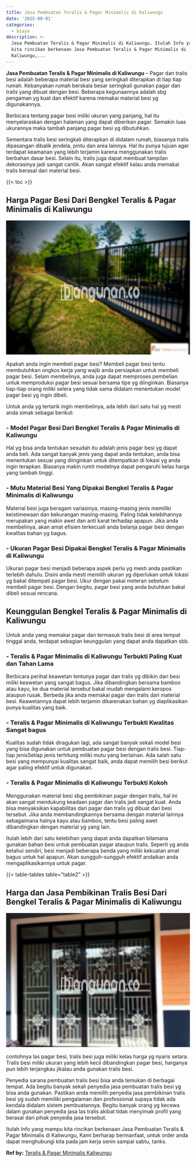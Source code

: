 ```yaml
---
title: Jasa Pembuatan Teralis & Pagar Minimalis di Kaliwungu
date: '2025-08-01'
categories:
  - biaya
description: >-
  Jasa Pembuatan Teralis & Pagar Minimalis di Kaliwungu. Itulah Info yang mampu
  kita rincikan berkenaan Jasa Pembuatan Teralis & Pagar Minimalis di
  Kaliwungu,...
---
```


**Jasa Pembuatan Teralis & Pagar Minimalis di Kaliwungu** – Pagar dan tralis besi adalah beberapa material besi yang seringkali diterapkan di tiap tiap rumah. Kebanyakan rumah berskala besar seringkali gunakan pagar dan tralis yang dibuat dengan besi. Beberapa kegunaannya adalah sbg pengaman yg kuat dan efektif karena memakai material besi yg digunakannya.

Berbicara tentang pagar besi miliki ukuran yang panjang, hal itu menyelaraskan dengan halaman yang dapat diberikan pagar. Semakin luas ukurannya maka tambah panjang pagar besi yg dibutuhkan.

Sementara tralis besi seringkali diterapkan di didalam rumah, biasanya tralis dipasangan dibalik jendela, pintu dan area lainnya. Hal itu punya tujuan agar terdapat keamanan yang lebih terjamin karena menggunakan tralis berbahan dasar besi. Selain itu, tralis juga dapat membuat tampilan dekorasinya jadi sangat cantik. Akan sangat efektif kalau anda memakai tralis berasal dari material besi.

{{< toc >}}

## Harga Pagar Besi Dari Bengkel Teralis & Pagar Minimalis di Kaliwungu

![Jasa Pembuatan Teralis & Pagar Minimalis di Kaliwungu](/images/pagar-minimalis-murah-46.png)

Apakah anda ingin membeli pagar besi? Membeli pagar besi tentu membutuhkan ongkos kerja yang wajib anda persiapkan untuk membeli pagar besi. Selain membelinya, anda juga dapat memproses pembelian untuk memproduksi pagar besi sesuai bersama tipe yg diinginkan. Biasanya tiap-tiap orang miliki selera yang tidak sama didalam menentukan model pagar besi yg ingin dibeli.

Untuk anda yg tertarik ingin membelinya, ada lebih dari satu hal yg mesti anda simak sebagai berikut:
### \- Model Pagar Besi Dari Bengkel Teralis & Pagar Minimalis di Kaliwungu

Hal yg bisa anda tentukan sesudah itu adalah jenis pagar besi yg dapat anda beli. Ada sangat banyak jenis yang dapat anda tentukan, anda bisa menentukan sesuai yang diinginkan untuk ditempatkan di lokasi yg anda ingin terapkan. Biasanya makin rumit modelnya dapat pengaruhi kelas harga yang tambah tinggi.

### \- Mutu Material Besi Yang Dipakai Bengkel Teralis & Pagar Minimalis di Kaliwungu

Material besi juga beragam variasinya, masing-masing jenis memiliki keistimewaan dan kekurangan masing-masing. Paling tidak kelebihannya merupakan yang makin awet dan anti karat terhadap apapun. Jika anda membelinya, akan amat efisien terkecuali anda belanja pagar besi dengan kwalitas bahan yg bagus.

### \- Ukuran Pagar Besi Dipakai Bengkel Teralis & Pagar Minimalis di Kaliwungu

Ukuran pagar besi menjadi beberapa aspek perlu yg mesti anda pastikan terlebih dahulu. Disini anda mesti memilih ukuran yg diperlukan untuk lokasi yg bakal ditempati pagar besi. Ukur dengan pakai meteran sebelum membeli pagar besi. Dengan begitu, pagar besi yang anda butuhkan bakal dibeli sesuai rencana.

## Keunggulan Bengkel Teralis & Pagar Minimalis di Kaliwungu

Untuk anda yang memakai pagar dan termasuk tralis besi di area tempat tinggal anda, terdapat sebagian keunggulan yang dapat anda dapatkan sbb.

### \- Teralis & Pagar Minimalis di Kaliwungu Terbukti Paling Kuat dan Tahan Lama

Berbicara perihal keawetan tentunya pagar dan tralis yg dibikin dari besi miliki keawetan yang sangat bagus. Jika dibandingkan bersama bamboo atau kayu, ke dua material tersebut bakal mudah mengalami keropos ataupun rusak. Berbeda jika anda memakai pagar dan tralis dari material besi. Keawetannya dapat lebih terjamin dikarenakan bahan yg diaplikasikan punya kualitas yang baik.

### \- Teralis & Pagar Minimalis di Kaliwungu Terbukti Kwalitas Sangat bagus

Kualitas sudah tidak diragukan lagi, ada sangat banyak sekali model besi yang bisa digunakan untuk pembuatan pagar besi dengan tralis besi. Tiap-tiap jenisSetiap jenis terhitung miliki mutu yang berlainan. Ada salah satu besi yang mempunyai kualitas sangat baik, anda dapat memilih besi berikut agar paling efektif untuk digunakan.

### \- Teralis & Pagar Minimalis di Kaliwungu Terbukti Kokoh

Menggunakan material besi sbg pembikinan pagar dengan tralis, hal ini akan sangat mendukung keadaan pagar dan tralis jadi sangat kuat. Anda bisa menyaksikan kapabilitas dari pagar dan tralis yg dibuat dari besi tersebut. Jika anda membandingkannya bersama dengan material lainnya sebagaimana halnya kayu atau bamboo, tentu besi paling awet dibandingkan dengan material yg yang lain.

Itulah lebih dari satu kelebihan yang dapat anda dapatkan bilamana gunakan bahan besi untuk pembuatan pagar ataupun tralis. Seperti yg anda ketahui sendiri, besi menjadi beberapa benda yang miliki kekuatan amat bagus untuk hal apapun. Akan sungguh-sungguh efektif andaikan anda mengaplikasikannya untuk pagar.

{{< table-tables table="table2" >}}

## Harga dan Jasa Pembikinan Tralis Besi Dari Bengkel Teralis & Pagar Minimalis di Kaliwungu

![Jasa Pembuatan Teralis & Pagar Minimalis di Kaliwungu](/images/teralis-minimalis-murah-19.png)

contohnya las pagar besi, tralis besi juga miliki kelas harga yg nyaris setara. Tralis besi miliki ukuran yang lebih kecil dibandingkan pagar besi, harganya pun lebih terjangkau jikalau anda gunakan tralis besi.

Penyedia sarana pembuatan tralis besi bisa anda temukan di berbagai tempat. Ada begitu banyak sekali penyedia jasa pembuatan tralis besi yg bisa anda gunakan. Pastikan anda memilih penyedia jasa pembikinan tralis besi yg sudah memiliki pengalaman dan professional supaya tidak ada kendala didalam sistem pembuatannya. Begitu banyak orang yg kecewa dalam gunakan penyedia jasa las tralis akibat tidak menyimak profil yang berasal dari pihak penyedia jasa tersebut.

Itulah Info yang mampu kita rincikan berkenaan Jasa Pembuatan Teralis & Pagar Minimalis di Kaliwungu, Kami berharap bermanfaat, untuk order anda dapat menghubungi kita pada jam kerja senin sampai sabtu, tanks.

**Ref by:** [Teralis & Pagar Minimalis Kaliwungu](https://id.wikipedia.org/wiki/Teralis)
